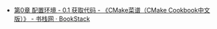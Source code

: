 - [第0章 配置环境 - 0.1 获取代码 - 《CMake菜谱（CMake Cookbook中文版）》 - 书栈网 · BookStack](https://www.bookstack.cn/read/CMake-Cookbook/content-chapter0-0.1-chinese.md)


